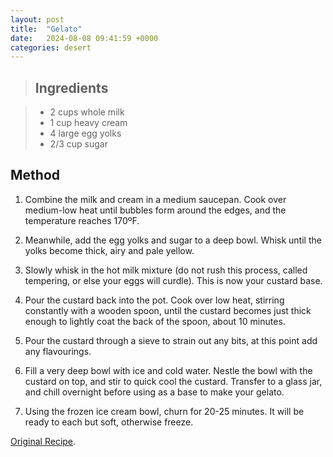 ```yaml
---
layout: post
title:  "Gelato"
date:   2024-08-08 09:41:59 +0000
categories: desert
---
```

> ## Ingredients
>

> - 2 cups whole milk
> - 1 cup heavy cream
> - 4 large egg yolks
> - 2/3 cup sugar


## Method

1. Combine the milk and cream in a medium saucepan. Cook over medium-low heat until bubbles form around the edges, and the temperature reaches 170ºF.

2. Meanwhile, add the egg yolks and sugar to a deep bowl. Whisk until the yolks become thick, airy and pale yellow.

3. Slowly whisk in the hot milk mixture (do not rush this process, called tempering, or else your eggs will curdle). This is now your custard base.

4. Pour the custard back into the pot. Cook over low heat, stirring constantly with a wooden spoon, until the custard becomes just thick enough to lightly coat the back of the spoon, about 10 minutes.

5. Pour the custard through a sieve to strain out any bits, at this point add any flavourings.

6. Fill a very deep bowl with ice and cold water. Nestle the bowl with the custard on top, and stir to quick cool the custard. Transfer to a glass jar, and chill overnight before using as a base to make your gelato.

7. Using the frozen ice cream bowl, churn for 20-25 minutes. It will be ready to each but soft, otherwise freeze.



[Original Recipe][original-recipe].

[original-recipe]: https://www.injennieskitchen.com/2018/07/ciao-bella-plain-gelato-base/